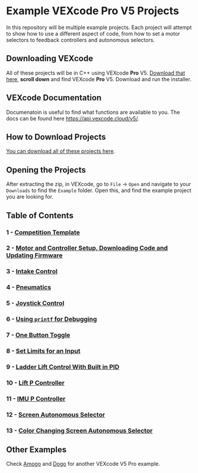 # Example VEXcode Pro V5 Projects

In this repository will be multiple example projects.  Each project will attempt to show how to use a different aspect of code, from how to set a motor selectors to feedback controllers and autonomous selectors.  

## Downloading VEXcode
All of these projects will be in C++ using VEXcode **Pro** V5.  [Download that here](https://www.vexrobotics.com/vexcode/install/v5), **scroll down** and find VEXcode **Pro** V5.  Download and run the installer.  

## VEXcode Documentation
Documenatoin is useful to find what functions are available to you.  The docs can be found here https://api.vexcode.cloud/v5/. 

## How to Download Projects
[You can download all of these projects here](https://github.com/EZ-Robotics/VEXcode-Tutorials/archive/refs/heads/main.zip). 

## Opening the Projects
After extracting the zip, in VEXcode, go to `File` -> `Open` and navigate to your `Downloads` to find the `Example` folder.  Open this, and find the example project you are looking for.  

## Table of Contents 
### 1 - [Competition Template](Competition-Template)
### 2 - [Motor and Controller Setup, Downloading Code and Updating Firmware](VEXcode-Basics)
### 3 - [Intake Control](Intake-Control) 
### 4 - [Pneumatics](Pneumatics)
### 5 - [Joystick Control](Joystick-Control)
### 6 - [Using `printf` for Debugging](Debugging)
### 7 - [One Button Toggle](Button-Toggle)
### 8 - [Set Limits for an Input](Clipnum)
### 9 - [Ladder Lift Control With Built in PID](Lift-Ladder)
### 10 - [Lift P Controller](Feedback-Controller)
### 11 - [IMU P Controller](IMU)
### 12 - [Screen Autonomous Selector](Autonomous-Selector)
### 13 - [Color Changing Screen Autonomous Selector](Autonomous-Selector2)

## Other Examples
Check [Amogo](https://github.com/Unionjackjz1/HW-AMOGO-VEXCODE) and [Dogo](https://github.com/Unionjackjz1/HW-DOGO-VEXCODE) for another VEXcode V5 Pro example. 

